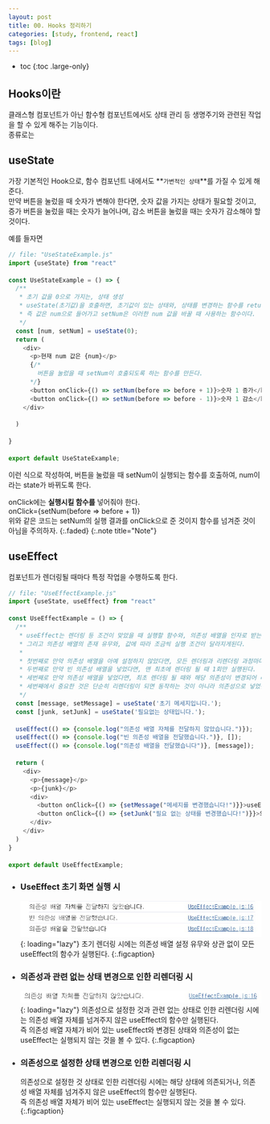 ```yaml
---
layout: post
title: 00. Hooks 정리하기
categories: [study, frontend, react]
tags: [blog]
---
```


- toc
{:toc .large-only}

## Hooks이란
클래스형 컴포넌트가 아닌 함수형 컴포넌트에서도 상태 관리 등 생명주기와 관련된 작업을 할 수 있게 해주는 기능이다.     
종류로는 

## useState
가장 기본적인 Hook으로, 함수 컴포넌트 내에서도 **`가변적인 상태`**를 가질 수 있게 해준다.     
만약 버튼을 눌렀을 때 숫자가 변해야 한다면, 숫자 값을 가지는 상태가 필요할 것이고,     
증가 버튼을 눌렀을 때는 숫자가 늘어나며, 감소 버튼을 눌렀을 때는 숫자가 감소해야 할 것이다.

예를 들자면
~~~js
// file: "UseStateExample.js"
import {useState} from "react"

const UseStateExample = () => {
  /**
   * 초기 값을 0으로 가지는, 상태 생성
   * useState(초기값)을 호출하면, 초기값이 있는 상태와, 상태를 변경하는 함수를 return한다
   * 즉 값은 num으로 들어가고 setNum은 이러한 num 값을 바꿀 때 사용하는 함수이다.
   */
  const [num, setNum] = useState(0);
  return (
    <div>
      <p>현재 num 값은 {num}</p>
      {/*
        버튼을 눌렀을 때 setNum이 호출되도록 하는 함수를 만든다.
      */}
      <button onClick={() => setNum(before => before + 1)}>숫자 1 증가</button>
      <button onClick={() => setNum(before => before - 1)}>숫자 1 감소</button>
    </div>
    
  )
  
}

export default UseStateExample;
~~~

이런 식으로 작성하여, 버튼을 눌렀을 때 setNum이 실행되는 함수를 호출하여, num이라는 state가 바뀌도록 한다.

onClick에는 **실행시킬 함수를** 넣어줘야 한다.     
onClick={setNum(before => before + 1)}     
위와 같은 코드는 setNum의 실행 결과를 onClick으로 준 것이지 함수를 넘겨준 것이 아님을 주의하자.
{:.faded}
{:.note title="Note"}

## useEffect
컴포넌트가 렌더링될 때마다 특정 작업을 수행하도록 한다.

~~~js
// file: "UseEffectExample.js"
import {useState, useEffect} from "react"

const UseEffectExample = () => {
  /**
   * useEffect는 렌더링 등 조건이 맞았을 때 실행할 함수와, 의존성 배열을 인자로 받는다.
   * 그리고 의존성 배열의 존재 유무와, 값에 따라 조금씩 실행 조건이 달라지게된다.
   * 
   * 첫번째로 만약 의존성 배열을 아예 설정하지 않았다면, 모든 렌더링과 리렌더링 과정마다 실행된다.
   * 두번째로 만약 빈 의존성 배열을 넣었다면, 맨 최초에 렌더링 될 때 1회만 실행된다.
   * 세번째로 만약 의존성 배열을 넣었다면, 최초 렌더링 될 때와 해당 의존성이 변경되어 리렌더링이 동작할 때 실행된다.
   * 세번째에서 중요한 것은 단순히 리렌더링이 되면 동작하는 것이 아니라 의존성으로 넣었던 것이 변경되어 리렌더링이 동작할 때 작동하는 것이다.
   */
  const [message, setMessage] = useState('초기 메세지입니다.');
  const [junk, setJunk] = useState('필요없는 상태입니다.');

  useEffect(() => {console.log("의존성 배열 자체를 전달하지 않았습니다.")});
  useEffect(() => {console.log("빈 의존성 배열을 전달했습니다.")}, []);
  useEffect(() => {console.log("의존성 배열을 전달했습니다")}, [message]);

  return (
    <div>
      <p>{message}</p>
      <p>{junk}</p>
      <div>
        <button onClick={() => {setMessage("메세지를 변경했습니다!")}}>useEffect의 의존 배열로 설정한 메세지를 변경하는 버튼입니다.</button>
        <button onClick={() => {setJunk("필요 없는 상태를 변경했습니다!")}}>의존성으로 넣어주지 않은 상태를 변경하는 버튼입니다.</button>
      </div>
    </div> 
  )
}

export default UseEffectExample;
~~~

+ ### UseEffect 초기 화면 실행 시
  ![최초 렌더링 시](/assets/img/study/frontend/react/Hooks%20정리하기/UseEffect%20초기%20실행%20시.jpg){: loading="lazy"}
  초기 렌더링 시에는 의존성 배열 설정 유무와 상관 없이 모든 useEffect의 함수가 실행된다.
  {:.figcaption} 

+ ### 의존성과 관련 없는 상태 변경으로 인한 리렌더링 시
  ![최초 렌더링 시](/assets/img/study/frontend/react/Hooks%20정리하기/UseEffect%20의존성과%20관련%20없는%20변경으로%20인한%20리렌더링%20시.jpg){: loading="lazy"}
  의존성으로 설정한 것과 관련 없는 상태로 인한 리렌더링 시에는 의존성 배열 자체를 넘겨주지 않은 useEffect의 함수만 실행된다.     
  즉 의존성 배열 자체가 비어 있는 useEffect와 변경된 상태와 의존성이 없는 useEffect는 실행되지 않는 것을 볼 수 있다.
  {:.figcaption} 
  
+ ### 의존성으로 설정한 상태 변경으로 인한 리렌더링 시
  의존성으로 설정한 것 상태로 인한 리렌더링 시에는 해당 상태에 의존되거나, 의존성 배열 자체를 넘겨주지 않은 useEffect의 함수만 실행된다.     
  즉 의존성 배열 자체가 비어 있는 useEffect는 실행되지 않는 것을 볼 수 있다.
  {:.figcaption}
